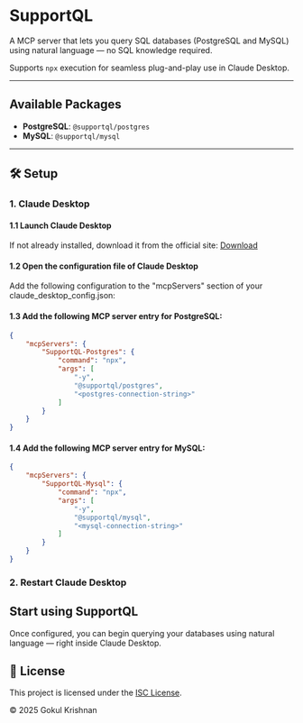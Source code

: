 # SupportQL
A MCP server that lets you query SQL databases (PostgreSQL and MySQL) using natural language — no SQL knowledge required.

Supports `npx` execution for seamless plug-and-play use in Claude Desktop.

---

## Available Packages

- **PostgreSQL**: `@supportql/postgres`
- **MySQL**: `@supportql/mysql`

---

## 🛠️ Setup

### 1. Claude Desktop

#### 1.1 Launch Claude Desktop  
If not already installed, download it from the official site: [Download](https://claude.ai/download)

#### 1.2 Open the configuration file of Claude Desktop
Add the following configuration to the "mcpServers" section of your claude_desktop_config.json:

#### 1.3 Add the following MCP server entry for **PostgreSQL**:

```json
{
    "mcpServers": {
        "SupportQL-Postgres": {
            "command": "npx",
            "args": [
                "-y",
                "@supportql/postgres",
                "<postgres-connection-string>"
            ]
        }
    }
}
```

#### 1.4 Add the following MCP server entry for **MySQL**:

```json
{
    "mcpServers": {
        "SupportQL-Mysql": {
            "command": "npx",
            "args": [
                "-y",
                "@supportql/mysql",
                "<mysql-connection-string>"
            ]
        }
    }
}
```

### 2. Restart Claude Desktop

## Start using SupportQL

Once configured, you can begin querying your databases using natural language — right inside Claude Desktop.

## 📄 License

This project is licensed under the [ISC License](https://opensource.org/licenses/ISC).

© 2025 Gokul Krishnan
